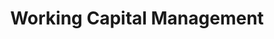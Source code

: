 ---
layout: sub-service
order: 3
title: "Working Capital Management"
parent: "Corporate Finance and Revenue Management"
description: "Not every dollar earned carries equal weight. We grasp our clients' goals, timelines, and internal capabilities to craft solutions that optimize revenue growth, continuity, diversity, and profitability. Our methodology builds profound contextual insights with stakeholders on customers, products, and services to drive computationally intensive algorithms that quantify sustainable opportunities and downstream risks."
approach: "We integrate financial expertise with operational insights to deliver strategies that drive profitability and efficiency. Our data-driven approach identifies key financial metrics and develops tailored solutions to enhance your financial performance."
intro: "Maximizing profitability and revenue growth through tailored financial strategies and insights into cash flow management."
focus_areas:
  - title: "Cash Flow Forecasting and Management"
    content: "We implement robust cash flow forecasting models and management strategies to maximize liquidity."
  - title: "Accounts Receivable Optimization"
    content: "We elevate collection processes and reduce DSO to accelerate cash inflows."
  - title: "Accounts Payable Optimization"
    content: "We fine-tune payment terms and processes to manage cash outflows effectively."
  - title: "Inventory Management"
    content: "We optimize inventory levels to balance working capital needs with operational requirements."
  - title: "Supply Chain Finance"
    content: "We roll out supply chain finance programs to enhance working capital for both you and your suppliers."
why_choose:
  - "Comprehensive Spend Analysis"
  - "Strategic Budgeting Alignment"
  - "Advanced Financial Planning"
  - "Data-Driven Insights"
  - "Collaborative Approach"
cta: "Ready to optimize your working capital management? Contact SLKone today to discover how our specialized services can drive your financial performance."
icon: "fa-money-bills-simple"
color: "emerald"
---